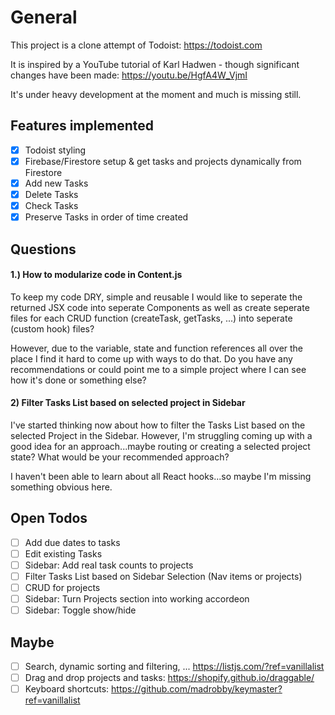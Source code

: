 # General

This project is a clone attempt of Todoist: https://todoist.com

It is inspired by a YouTube tutorial of Karl Hadwen - though significant changes have been made: https://youtu.be/HgfA4W_VjmI

It's under heavy development at the moment and much is missing still.

## Features implemented

- [x] Todoist styling
- [x] Firebase/Firestore setup & get tasks and projects dynamically from Firestore
- [x] Add new Tasks
- [x] Delete Tasks
- [x] Check Tasks
- [x] Preserve Tasks in order of time created

## Questions

#### 1.) How to modularize code in Content.js

To keep my code DRY, simple and reusable I would like to seperate the returned JSX code into seperate Components as well as create seperate files for each CRUD function (createTask, getTasks, ...) into seperate (custom hook) files?

However, due to the variable, state and function references all over the place I find it hard to come up with ways to do that.
Do you have any recommendations or could point me to a simple project where I can see how it's done or something else?

#### 2) Filter Tasks List based on selected project in Sidebar

I've started thinking now about how to filter the Tasks List based on the selected Project in the Sidebar. However, I'm struggling coming up with a good idea for an approach...maybe routing or creating a selected project state? What would be your recommended approach?

I haven't been able to learn about all React hooks...so maybe I'm missing something obvious here.

## Open Todos

- [ ] Add due dates to tasks
- [ ] Edit existing Tasks
- [ ] Sidebar: Add real task counts to projects
- [ ] Filter Tasks List based on Sidebar Selection (Nav items or projects)
- [ ] CRUD for projects
- [ ] Sidebar: Turn Projects section into working accordeon
- [ ] Sidebar: Toggle show/hide

## Maybe

- [ ] Search, dynamic sorting and filtering, ... https://listjs.com/?ref=vanillalist
- [ ] Drag and drop projects and tasks: https://shopify.github.io/draggable/
- [ ] Keyboard shortcuts: https://github.com/madrobby/keymaster?ref=vanillalist
